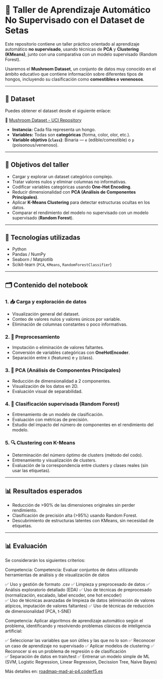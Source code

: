 # 🍄 Taller de Aprendizaje Automático No Supervisado con el Dataset de Setas

Este repositorio contiene un taller práctico orientado al aprendizaje automático **no supervisado**, usando técnicas de **PCA** y **Clustering (KMeans)**, junto con una comparativa con un modelo supervisado (Random Forest).

Usaremos el **Mushroom Dataset**, un conjunto de datos muy conocido en el ámbito educativo que contiene información sobre diferentes tipos de hongos, incluyendo su clasificación como **comestibles o venenosos**.

---

## 📂 Dataset

Puedes obtener el dataset desde el siguiente enlace:

🔗 [Mushroom Dataset - UCI Repository](https://archive.ics.uci.edu/ml/datasets/Mushroom)

- **Instancia:** Cada fila representa un hongo.
- **Variables:** Todas son **categóricas** (forma, color, olor, etc.).
- **Variable objetivo (`class`)**: Binaria — `e` (edible/comestible) o `p` (poisonous/venenoso).

---

## 🧠 Objetivos del taller

- Cargar y explorar un dataset categórico complejo.
- Tratar valores nulos y eliminar columnas no informativas.
- Codificar variables categóricas usando **One-Hot Encoding**.
- Reducir dimensionalidad con **PCA (Análisis de Componentes Principales)**.
- Aplicar **K-Means Clustering** para detectar estructuras ocultas en los datos.
- Comparar el rendimiento del modelo no supervisado con un modelo supervisado (**Random Forest**).

---

## 🔧 Tecnologías utilizadas

- Python
- Pandas / NumPy
- Seaborn / Matplotlib
- Scikit-learn (`PCA`, `KMeans`, `RandomForestClassifier`)

---

## 🗂️ Contenido del notebook

### 1. 📥 Carga y exploración de datos
- Visualización general del dataset.
- Conteo de valores nulos y valores únicos por variable.
- Eliminación de columnas constantes o poco informativas.

### 2. 🧼 Preprocesamiento
- Imputación o eliminación de valores faltantes.
- Conversión de variables categóricas con **OneHotEncoder**.
- Separación entre `X` (features) e `y` (class).

### 3. 🧪 PCA (Análisis de Componentes Principales)
- Reducción de dimensionalidad a 2 componentes.
- Visualización de los datos en 2D.
- Evaluación visual de separabilidad.

### 4. 🌳 Clasificación supervisada (Random Forest)
- Entrenamiento de un modelo de clasificación.
- Evaluación con métricas de precisión.
- Estudio del impacto del número de componentes en el rendimiento del modelo.

### 5. 🔍 Clustering con K-Means
- Determinación del número óptimo de clusters (método del codo).
- Entrenamiento y visualización de clusters.
- Evaluación de la correspondencia entre clusters y clases reales (sin usar las etiquetas).

---

## 📊 Resultados esperados

- Reducción de >90% de las dimensiones originales sin perder rendimiento.
- Clasificación de precisión alta (>95%) usando Random Forest.
- Descubrimiento de estructuras latentes con KMeans, sin necesidad de etiquetas.

---

## 📊 Evaluación  

Se considerarán los siguientes criterios:  

Competencia:   Competencia:  Evaluar conjuntos de datos utilizando herramientas de análisis y de visualización de datos

✅ Uso y gestión de formato .csv
✅ Limpieza y preprocesado de datos
✅ Análisis exploratorio detallado (EDA)
✅ Uso de técnicas de preprocesado (normalización, escalado, label encoder, one hot encoder)  
✅ Uso de técnicas avanzadas de limpieza de datos (eliminación de valores atípicos, imputación de valores faltantes)
✅ Uso de técnicas de reducción de dimensionalidad (PCA, t-SNE)


Competencia:  Aplicar algoritmos de aprendizaje automático según el problema, identificando y resolviendo problemas clásicos de inteligencia artificial:

✅ Seleccionar las variables que son útiles y las que no lo son
✅ Reconocer un caso de aprendizaje no supervisado 
✅ Aplicar modelos de clustering
✅ Reconocer si es un problema de regresión o de clasificación    
✅ Separación de datos en train/test
✅ Entrenar un modelo simple de ML (SVM, Logistic Regression, Linear Regression, Decission Tree, Naive Bayes)

Más detalles en: [roadmap-mad-ai-p4.coderf5.es](https://roadmap-mad-ai-p4.coderf5.es/)  






